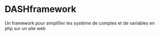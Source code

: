 # DASHframework
Un framework pour simplifier les système de comptes et de variables en php sur un site web
